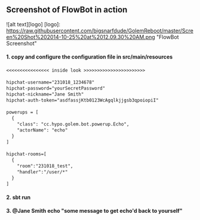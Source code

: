 ## Screenshot of FlowBot in action

![alt text][logo]
[logo]: https://raw.githubusercontent.com/bigsnarfdude/GolemReboot/master/Screen%20Shot%202014-10-25%20at%2012.09.30%20AM.png "FlowBot Screenshot"

#### 1. copy and configure the configuration file in src/main/resources

```
<<<<<<<<<<<<<<<< inside look >>>>>>>>>>>>>>>>>>>>>>>

hipchat-username="231018_1234678"
hipchat-password="yourSecretPassword"
hipchat-nickname="Jane Smith"
hipchat-auth-token="asdfassjKtb0123WcAgqlkjjgsb3qpoiopiI"

powerups = [
  {
    "class": "cc.hypo.golem.bot.powerup.Echo",
    "actorName": "echo"
  }
]

hipchat-rooms=[
  {
    "room":"231018_test",
    "handler":"/user/*"
  }
]

```

#### 2. sbt run

#### 3. @Jane Smith echo "some message to get echo'd back to yourself"
